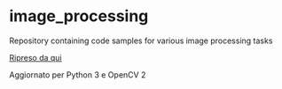 image_processing
================

Repository containing code samples for various image processing tasks

[Ripreso da qui](https://stackoverflow.com/questions/10702105/detecting-led-object-status-from-image)

Aggiornato per Python 3 e OpenCV 2


